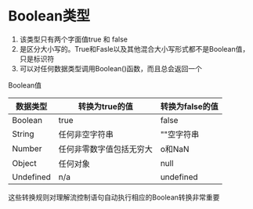 # Boolean类型

1. 该类型只有两个字面值true 和 false
2. 是区分大小写的。True和Fasle以及其他混合大小写形式都不是Boolean值，只是标识符
3. 可以对任何数据类型调用Boolean()函数，而且总会返回一个

Boolean值

数据类型 | 转换为true的值 | 转换为false的值
--- | --- | ---
Boolean | true | false
String|任何非空字符串|""空字符串
Number|任何非零数字值包括无穷大|o和NaN
Object|任何对象|null
Undefined|n/a|undefined

这些转换规则对理解流控制语句自动执行相应的Boolean转换非常重要